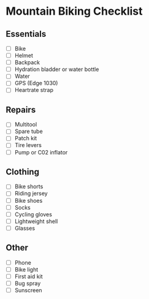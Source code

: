 # Mountain Biking Checklist

## Essentials

- [ ] Bike
- [ ] Helmet
- [ ] Backpack
- [ ] Hydration bladder or water bottle
- [ ] Water
- [ ] GPS (Edge 1030)
- [ ] Heartrate strap

## Repairs

- [ ] Multitool
- [ ] Spare tube
- [ ] Patch kit
- [ ] Tire levers
- [ ] Pump or C02 inflator

## Clothing

- [ ] Bike shorts
- [ ] Riding jersey
- [ ] Bike shoes
- [ ] Socks
- [ ] Cycling gloves
- [ ] Lightweight shell
- [ ] Glasses

## Other

- [ ] Phone
- [ ] Bike light
- [ ] First aid kit
- [ ] Bug spray
- [ ] Sunscreen
